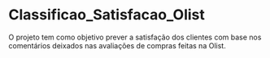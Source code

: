 # Classificao_Satisfacao_Olist
O projeto tem como objetivo prever a satisfação dos clientes com base nos comentários deixados nas avaliações de compras feitas na Olist.
